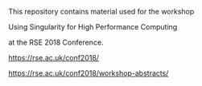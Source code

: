This repository contains material used for the workshop

Using Singularity for High Performance Computing

at the RSE 2018 Conference.

https://rse.ac.uk/conf2018/

https://rse.ac.uk/conf2018/workshop-abstracts/
